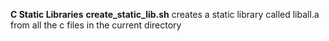 **C Static Libraries**
**create_static_lib.sh** creates a static library called liball.a from all the c
   			 files in the current directory